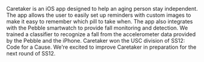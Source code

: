 Caretaker is an iOS app designed to help an aging person stay independent. The app allows the user to easily set up reminders with custom images to make it easy to remember which pill to take when. The app also integrates with the Pebble smartwatch to provide fall monitoring and detection. We trained a classifier to recognize a fall from the accelerometer data provided by the Pebble and the iPhone. Caretaker won the USC division of SS12: Code for a Cause. We're excited to improve Caretaker in preparation for the next round of SS12. 